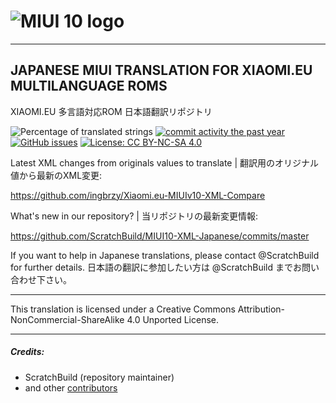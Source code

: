 # ![MIUI 10 logo](https://i.imgur.com/MszUXCA.png)

------------------------------------------------------------------------------

## JAPANESE MIUI TRANSLATION FOR XIAOMI.EU MULTILANGUAGE ROMS
XIAOMI.EU 多言語対応ROM 日本語翻訳リポジトリ

![Percentage of translated strings](https://img.shields.io/badge/translated-83%25-brightgreen.svg)
[![commit activity the past year](https://img.shields.io/github/commit-activity/y/ScratchBuild/MIUI10-XML-Japanese.svg)](https://github.com/ScratchBuild/MIUI10-XML-Japanese/graphs/commit-activity)
[![GitHub issues](https://img.shields.io/github/issues-raw/ScratchBuild/MIUI10-XML-Japanese.svg)](https://github.com/ScratchBuild/MIUI10-XML-Japanese/issues "GitHub issues")
[![License: CC BY-NC-SA 4.0](https://img.shields.io/badge/license-CC%20BY--NC--SA%204.0-lightgrey.svg)](http://creativecommons.org/licenses/by-nc-sa/4.0/)

Latest XML changes from originals values to translate | 翻訳用のオリジナル値から最新のXML変更:

https://github.com/ingbrzy/Xiaomi.eu-MIUIv10-XML-Compare

What's new in our repository? | 当リポジトリの最新変更情報:

https://github.com/ScratchBuild/MIUI10-XML-Japanese/commits/master

If you want to help in Japanese translations, please contact @ScratchBuild for further details.
日本語の翻訳に参加したい方は @ScratchBuild までお問い合わせ下さい。

------------------------------------------------------------------------------

This translation is licensed under a Creative Commons Attribution-NonCommercial-ShareAlike 4.0 Unported License.

------------------------------------------------------------------------------

##### Credits:
- ScratchBuild (repository maintainer)
- and other [contributors](https://github.com/ScratchBuild/MIUI10-XML-Japanese/graphs/contributors)

